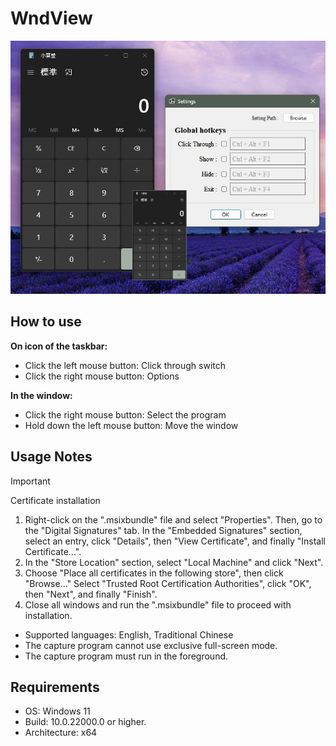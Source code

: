 # WndView
![](./WndView/Preview/Preview.jpg)

## How to use
**On icon of the taskbar:**
* Click the left mouse button: Click through switch
* Click the right mouse button: Options

**In the window:**
* Click the right mouse button: Select the program
* Hold down the left mouse button: Move the window

## Usage Notes
> [!IMPORTANT]
> Certificate installation
> 1. Right-click on the ".msixbundle" file and select "Properties". Then, go to the "Digital Signatures" tab. In the "Embedded Signatures" section, select an entry, click "Details", then "View Certificate", and finally "Install Certificate...".
> 2. In the "Store Location" section, select "Local Machine" and click "Next".
> 3. Choose "Place all certificates in the following store", then click "Browse..." Select "Trusted Root Certification Authorities", click "OK", then "Next", and finally "Finish".
> 4. Close all windows and run the ".msixbundle" file to proceed with installation.
* Supported languages: English, Traditional Chinese
* The capture program cannot use exclusive full-screen mode.
* The capture program must run in the foreground.

## Requirements
* OS: Windows 11
* Build: 10.0.22000.0 or higher.
* Architecture: x64


